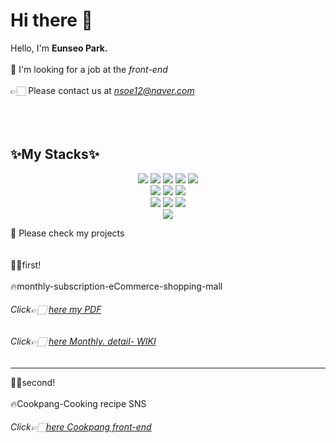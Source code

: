 # Hi there 👋

 Hello, I'm **Eunseo Park.** <br><br>
 👀 I'm looking for a job at the *front-end* <br><br>
 👉🏻 Please contact us at *nsoe12@naver.com* <br><br><br><br>

## ✨My Stacks✨
<div align=center> 
  <img src="https://img.shields.io/badge/java-007396?style=for-the-badge&logo=java&logoColor=white"> 
  <img src="https://img.shields.io/badge/html5-E34F26?style=for-the-badge&logo=html5&logoColor=white"> 
  <img src="https://img.shields.io/badge/css-1572B6?style=for-the-badge&logo=css3&logoColor=white"> 
  <img src="https://img.shields.io/badge/javascript-F7DF1E?style=for-the-badge&logo=javascript&logoColor=black"> 
  <img src="https://img.shields.io/badge/jquery-0769AD?style=for-the-badge&logo=jquery&logoColor=white">
  <br>
  <img src="https://img.shields.io/badge/oracle-F80000?style=for-the-badge&logo=oracle&logoColor=white"> 
  <img src="https://img.shields.io/badge/mysql-4479A1?style=for-the-badge&logo=mysql&logoColor=white"> 
  <img src="https://img.shields.io/badge/springboot-6DB33F?style=for-the-badge&logo=springboot&logoColor=white"> 
  <br>
   <img src="https://img.shields.io/badge/github-181717?style=for-the-badge&logo=github&logoColor=white">
  <img src="https://img.shields.io/badge/git-F05032?style=for-the-badge&logo=git&logoColor=white">
  <img src="https://img.shields.io/badge/visualstudiocode-4FC08D?style=for-the-badge&logo=visualstudiocode&logoColor=black"> 
  <br>
  <img src="https://img.shields.io/badge/intellijidea-61DAFB?style=for-the-badge&logo=intellijidea&logoColor=white">
  
</div>

🍎 Please check my projects<br><br><br>
 🙋‍♀️first! 
 <br><br>
🔥monthly-subscription-eCommerce-shopping-mall <br>
###### Click👉🏻 [here my PDF](https://github.com/nsoe12/monthly-subscription-eCommerce-shopping-mall/wiki/1.%ED%8C%90%EB%A7%A4%EC%9E%90-%ED%8E%98%EC%9D%B4%EC%A7%80(%EA%B4%80%EB%A6%AC%EC%9E%90)) 
###### Click👉🏻 [here Monthly. detail- WIKI](https://github.com/nsoe12/monthly-subscription-eCommerce-shopping-mall.wiki.git)

___
🙋‍♀️second! 
<br><br>
🔥Cookpang-Cooking recipe SNS
###### Click👉🏻[here Cookpang front-end](https://github.com/nsoe12/CookpangSns.wiki.git)<br>

